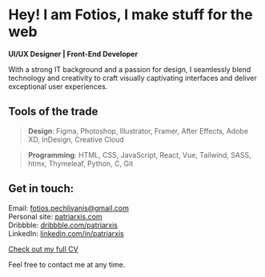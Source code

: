 # Hey! I am Fotios, I make stuff for the web

**UI/UX Designer | Front-End Developer**

With a strong IT background and a passion for design, I seamlessly blend technology and creativity to craft visually captivating interfaces and deliver exceptional user experiences.

## Tools of the trade

> **Design**:
> Figma, Photoshop, Illustrator, Framer, After Effects, Adobe XD, InDesign, Creative Cloud

> **Programming**:
> HTML, CSS, JavaScript, React, Vue, Tailwind, SASS, htmx, Thymeleaf, Python, C, Git

## Get in touch:

Email: fotios.pechlivanis@gmail.com  
Personal site: [patriarxis.com](https://patriarxis.com)  
Dribbble: [dribbble.com/patriarxis](https://dribbble.com/patriarxis)  
LinkedIn: [linkedin.com/in/patriarxis](https://linkedin.com/in/patriarxis)

[Check out my full CV](https://patriarxis.com/#/about)

Feel free to contact me at any time.
